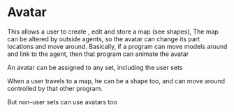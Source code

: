# Avatar

This allows a user to create , edit and store a map (see shapes),
The map can be altered by outside agents, so the avatar can change its part locations and move around.
Basically, if a program can move models around and link to the agent, then that program can animate the avatar

An avatar can be assigned to any set, including the user sets

When a user travels to a map, he can be a shape too, and can move around controlled by that other program.

But non-user sets can use avatars too